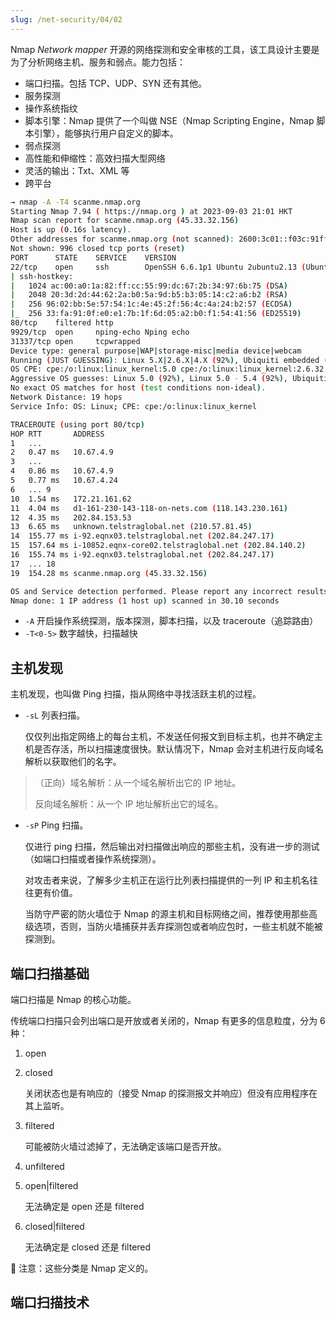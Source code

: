 ```yaml
---
slug: /net-security/04/02
---
```


Nmap *Network mapper* 开源的网络探测和安全审核的工具，该工具设计主要是为了分析网络主机、服务和弱点。能力包括：

- 端口扫描。包括 TCP、UDP、SYN 还有其他。
- 服务探测
- 操作系统指纹
- 脚本引擎：Nmap 提供了一个叫做 NSE（Nmap Scripting Engine，Nmap 脚本引擎），能够执行用户自定义的脚本。
- 弱点探测
- 高性能和伸缩性：高效扫描大型网络
- 灵活的输出：Txt、XML 等
- 跨平台

```bash {1}
→ nmap -A -T4 scanme.nmap.org
Starting Nmap 7.94 ( https://nmap.org ) at 2023-09-03 21:01 HKT
Nmap scan report for scanme.nmap.org (45.33.32.156)
Host is up (0.16s latency).
Other addresses for scanme.nmap.org (not scanned): 2600:3c01::f03c:91ff:fe18:bb2f
Not shown: 996 closed tcp ports (reset)
PORT      STATE    SERVICE    VERSION
22/tcp    open     ssh        OpenSSH 6.6.1p1 Ubuntu 2ubuntu2.13 (Ubuntu Linux; protocol 2.0)
| ssh-hostkey: 
|   1024 ac:00:a0:1a:82:ff:cc:55:99:dc:67:2b:34:97:6b:75 (DSA)
|   2048 20:3d:2d:44:62:2a:b0:5a:9d:b5:b3:05:14:c2:a6:b2 (RSA)
|   256 96:02:bb:5e:57:54:1c:4e:45:2f:56:4c:4a:24:b2:57 (ECDSA)
|_  256 33:fa:91:0f:e0:e1:7b:1f:6d:05:a2:b0:f1:54:41:56 (ED25519)
80/tcp    filtered http
9929/tcp  open     nping-echo Nping echo
31337/tcp open     tcpwrapped
Device type: general purpose|WAP|storage-misc|media device|webcam
Running (JUST GUESSING): Linux 5.X|2.6.X|4.X (92%), Ubiquiti embedded (90%), HP embedded (89%), Infomir embedded (88%), Ubiquiti AirOS 5.X (88%), Tandberg embedded (88%)
OS CPE: cpe:/o:linux:linux_kernel:5.0 cpe:/o:linux:linux_kernel:2.6.32 cpe:/h:ubnt:airmax_nanostation cpe:/h:hp:p2000_g3 cpe:/o:linux:linux_kernel:4 cpe:/o:linux:linux_kernel:2.6 cpe:/h:infomir:mag-250 cpe:/o:ubnt:airos:5.5.9
Aggressive OS guesses: Linux 5.0 (92%), Linux 5.0 - 5.4 (92%), Ubiquiti AirMax NanoStation WAP (Linux 2.6.32) (90%), HP P2000 G3 NAS device (89%), Linux 4.15 - 5.8 (89%), Linux 5.1 (89%), Linux 5.3 - 5.4 (89%), Linux 2.6.32 (89%), Infomir MAG-250 set-top box (88%), Linux 5.0 - 5.5 (88%)
No exact OS matches for host (test conditions non-ideal).
Network Distance: 19 hops
Service Info: OS: Linux; CPE: cpe:/o:linux:linux_kernel

TRACEROUTE (using port 80/tcp)
HOP RTT       ADDRESS
1   ...
2   0.47 ms   10.67.4.9
3   ...
4   0.86 ms   10.67.4.9
5   0.77 ms   10.67.4.24
6   ... 9
10  1.54 ms   172.21.161.62
11  4.04 ms   d1-161-230-143-118-on-nets.com (118.143.230.161)
12  4.35 ms   202.84.153.53
13  6.65 ms   unknown.telstraglobal.net (210.57.81.45)
14  155.77 ms i-92.eqnx03.telstraglobal.net (202.84.247.17)
15  157.64 ms i-10852.eqnx-core02.telstraglobal.net (202.84.140.2)
16  155.74 ms i-92.eqnx03.telstraglobal.net (202.84.247.17)
17  ... 18
19  154.28 ms scanme.nmap.org (45.33.32.156)

OS and Service detection performed. Please report any incorrect results at https://nmap.org/submit/ .
Nmap done: 1 IP address (1 host up) scanned in 30.10 seconds
```

- `-A` 开启操作系统探测，版本探测，脚本扫描，以及 traceroute（追踪路由）
- `-T<0-5>` 数字越快，扫描越快







## 主机发现

主机发现，也叫做 Ping 扫描，指从网络中寻找活跃主机的过程。

- `-sL` 列表扫描。

  仅仅列出指定网络上的每台主机，不发送任何报文到目标主机，也并不确定主机是否存活，所以扫描速度很快。默认情况下，Nmap 会对主机进行反向域名解析以获取他们的名字。

> （正向）域名解析：从一个域名解析出它的 IP 地址。
>
> 反向域名解析：从一个 IP 地址解析出它的域名。



- `-sP` Ping 扫描。

  仅进行 ping 扫描，然后输出对扫描做出响应的那些主机，没有进一步的测试（如端口扫描或者操作系统探测）。

  对攻击者来说，了解多少主机正在运行比列表扫描提供的一列 IP 和主机名往往更有价值。

  当防守严密的防火墙位于 Nmap 的源主机和目标网络之间，推荐使用那些高级选项，否则，当防火墙捕获并丢弃探测包或者响应包时，一些主机就不能被探测到。



## 端口扫描基础

端口扫描是 Nmap 的核心功能。

传统端口扫描只会列出端口是开放或者关闭的，Nmap 有更多的信息粒度，分为 6 种：

1. open

2. closed

   关闭状态也是有响应的（接受 Nmap 的探测报文并响应）但没有应用程序在其上监听。

3. filtered

   可能被防火墙过滤掉了，无法确定该端口是否开放。

4. unfiltered

5. open|filtered

   无法确定是 open 还是 filtered

6. closed|filtered

   无法确定是 closed 还是 filtered

🐼 注意：这些分类是 Nmap 定义的。



## 端口扫描技术





































